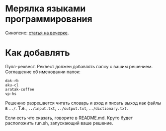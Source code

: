 Мерялка языками программирования
================

Синопсис: [статья на вечерке](http://vecherka.cssum.net/v5/proglang-contest.html).

Как добавлять
================

Пулл-реквест. Реквест должен добавлять папку с вашим решением. Соглашение об именовании папок:

```
dak-rb
aku-cl
aratak-coffee
vp-hs
```

Решению разрешается читать словарь и вход и писать выход как файлы в `../`.
Т.е., `../input.txt`, `../output.txt`, `../dictionary.txt`.

Если есть что сказать, говорите в README.md. Круто будет расположить run.sh, запускающий ваше решение. 

